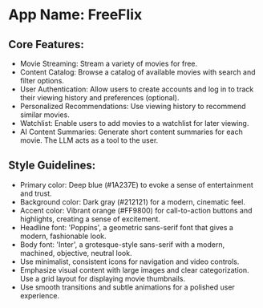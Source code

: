 # **App Name**: FreeFlix

## Core Features:

- Movie Streaming: Stream a variety of movies for free.
- Content Catalog: Browse a catalog of available movies with search and filter options.
- User Authentication: Allow users to create accounts and log in to track their viewing history and preferences (optional).
- Personalized Recommendations: Use viewing history to recommend similar movies.
- Watchlist: Enable users to add movies to a watchlist for later viewing.
- AI Content Summaries: Generate short content summaries for each movie. The LLM acts as a tool to the user.

## Style Guidelines:

- Primary color: Deep blue (#1A237E) to evoke a sense of entertainment and trust.
- Background color: Dark gray (#212121) for a modern, cinematic feel.
- Accent color: Vibrant orange (#FF9800) for call-to-action buttons and highlights, creating a sense of excitement.
- Headline font: 'Poppins', a geometric sans-serif font that gives a modern, fashionable look.
- Body font: 'Inter', a grotesque-style sans-serif with a modern, machined, objective, neutral look.
- Use minimalist, consistent icons for navigation and video controls.
- Emphasize visual content with large images and clear categorization. Use a grid layout for displaying movie thumbnails.
- Use smooth transitions and subtle animations for a polished user experience.